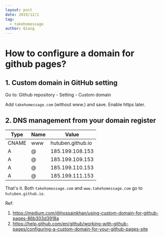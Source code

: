 ```yaml
---
layout: post
date: 2019/12/1
tag:
  - takehomessage
author: Qiang
---
```


# How to configure a domain for github pages?

## 1. Custom domain in GitHub setting
Go to: Github repository - Setting - Custom domain

Add `takehomessage.com` (without www.) and save. Enable https later.

## 2. DNS management from your domain register

| Type  | Name | Value             |
|-------|------|-------------------|
| CNAME | www  | hutuben.github.io |
| A     | @    | 185.199.108.153   |
| A     | @    | 185.199.109.153   |
| A     | @    | 185.199.110.153   |
| A     | @    | 185.199.111.153   |

That's it. Both `takehomessage.com` and `www.takehomessage.com` go to `hutuben.github.io`.

Ref:

1. <https://medium.com/@hossainkhan/using-custom-domain-for-github-pages-86b303d3918a>
2. <https://help.github.com/en/github/working-with-github-pages/configuring-a-custom-domain-for-your-github-pages-site>
